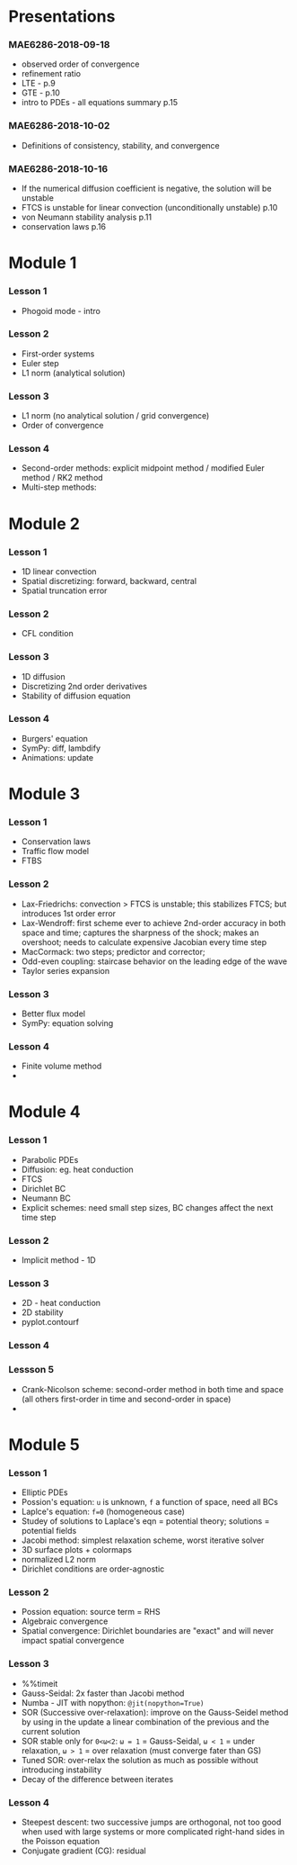 # Presentations
### MAE6286-2018-09-18
* observed order of convergence
* refinement ratio
* LTE - p.9
* GTE - p.10
* intro to PDEs - all equations summary p.15

### MAE6286-2018-10-02
* Definitions of consistency, stability, and convergence

### MAE6286-2018-10-16
* If the numerical diffusion coefficient is negative, the solution will be unstable
* FTCS is unstable for linear convection (unconditionally unstable) p.10
* von Neumann stability analysis p.11
* conservation laws p.16


# Module 1
### Lesson 1
* Phogoid mode - intro

### Lesson 2
* First-order systems
* Euler step
* L1 norm (analytical solution)

### Lesson 3
* L1 norm (no analytical solution / grid convergence)
* Order of convergence

### Lesson 4
* Second-order methods: explicit midpoint method / modified Euler method / RK2 method
* Multi-step methods: 


# Module 2
### Lesson 1
* 1D linear convection
* Spatial discretizing: forward, backward, central
* Spatial truncation error

### Lesson 2
* CFL condition

### Lesson 3
* 1D diffusion
* Discretizing 2nd order derivatives
* Stability of diffusion equation

### Lesson 4
* Burgers' equation
* SymPy: diff, lambdify
* Animations: update

# Module 3
### Lesson 1
* Conservation laws
* Traffic flow model
* FTBS

### Lesson 2
* Lax-Friedrichs: convection > FTCS is unstable; this stabilizes FTCS; but introduces 1st order error
* Lax-Wendroff: first scheme ever to achieve 2nd-order accuracy in both space and time; captures the sharpness of the shock; makes an overshoot; needs to calculate expensive Jacobian every time step
* MacCormack: two steps; predictor and corrector; 
* Odd-even coupling: staircase behavior on the leading edge of the wave
* Taylor series expansion

### Lesson 3
* Better flux model
* SymPy: equation solving

### Lesson 4
* Finite volume method
* 

# Module 4
### Lesson 1
* Parabolic PDEs
* Diffusion: eg. heat conduction
* FTCS
* Dirichlet BC
* Neumann BC
* Explicit schemes: need small step sizes, BC changes affect the next time step

### Lesson 2
* Implicit method - 1D

### Lesson 3
* 2D - heat conduction
* 2D stability
* pyplot.contourf

### Lesson 4

### Lessson 5
* Crank-Nicolson scheme: second-order method in both time and space (all others first-order in time and second-order in space)
* 

# Module 5
### Lesson 1
* Elliptic PDEs
* Possion's equation: `u` is unknown, `f` a function of space, need all BCs
* Laplce's equation: `f=0` (homogeneous case)
* Studey of solutions to Laplace's eqn = potential theory; solutions = potential fields
* Jacobi method: simplest relaxation scheme, worst iterative solver
* 3D surface plots + colormaps
* normalized L2 norm
* Dirichlet conditions are order-agnostic

### Lesson 2
* Possion equation: source term = RHS
* Algebraic convergence
* Spatial convergence: Dirichlet boundaries are "exact" and will never impact spatial convergence

### Lesson 3
* %%timeit
* Gauss-Seidal: 2x faster than Jacobi method
* Numba - JIT with nopython: `@jit(nopython=True)`
* SOR (Successive over-relaxation): improve on the Gauss-Seidel method by using in the update a linear combination of the previous and the current solution
* SOR stable only for `0<ω<2`: `ω = 1` = Gauss-Seidal, `ω < 1` = under relaxation, `ω > 1` = over relaxation (must converge fater than GS)
* Tuned SOR: over-relax the solution as much as possible without introducing instability
* Decay of the difference between iterates

### Lesson 4
* Steepest descent:  two successive jumps are orthogonal, not too good when used with large systems or more complicated right-hand sides in the Poisson equation
* Conjugate gradient (CG): residual
